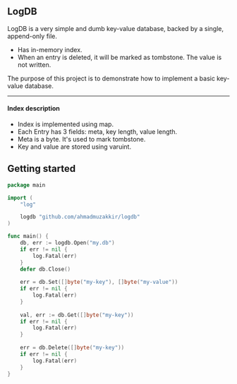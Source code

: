## LogDB

LogDB is a very simple and dumb key-value database, backed by a single, append-only file.

* Has in-memory index.
* When an entry is deleted, it will be marked as tombstone. The value is not written.

The purpose of this project is to demonstrate how to implement a basic key-value database.

---

#### Index description
* Index is implemented using map. <br />
* Each Entry has 3 fields: meta, key length, value length. <br />
* Meta is a byte. It's used to mark tombstone. <br />
* Key and value are stored using varuint. 

## Getting started

```go
package main

import (
	"log"

	logdb "github.com/ahmadmuzakkir/logdb"
)

func main() {
	db, err := logdb.Open("my.db")
	if err != nil {
		log.Fatal(err)
	}
	defer db.Close()
	
    err = db.Set([]byte("my-key"), []byte("my-value"))
	if err != nil {
		log.Fatal(err)
	}
    
    val, err := db.Get([]byte("my-key"))
    if err != nil {
        log.Fatal(err)
    }
    
    err = db.Delete([]byte("my-key"))
    if err != nil {
        log.Fatal(err)
    }
}
```